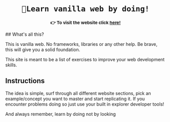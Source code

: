 <h1 align="center"><code>🍦Learn vanilla web by doing!</code></h1>
<div align="center">
    <sub>
        <h3>👉 To visit the website click <a href="https://vdedios.github.io/vanilla-web/" target="_blank">here!</a></h3>
    </sub>
</div>
## What's all this?
<div>
  <p>This is vanilla web. No frameworks, libraries or any other help. Be brave, this will give you a solid foundation.</p>
  <p>This site is meant to be a list of exercises to improve your web development skills.</p>
</div>

## Instructions
<div>
  <p> The idea is simple, surf through all different website sections, pick an example/concept you want to master and start replicating it. If you encounter problems doing so just use your built in explorer developer tools!</p>
  <p>And always remember, learn by doing not by looking</p>
</div>

